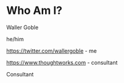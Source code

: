 # Who Am I?

Waller Goble

he/him

https://twitter.com/wallergoble - me

https://www.thoughtworks.com - consultant

Consultant
